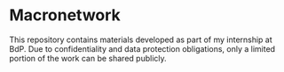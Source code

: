 # Macronetwork
This repository contains materials developed as part of my internship at BdP. Due to confidentiality and data protection obligations, only a limited portion of the work can be shared publicly.
